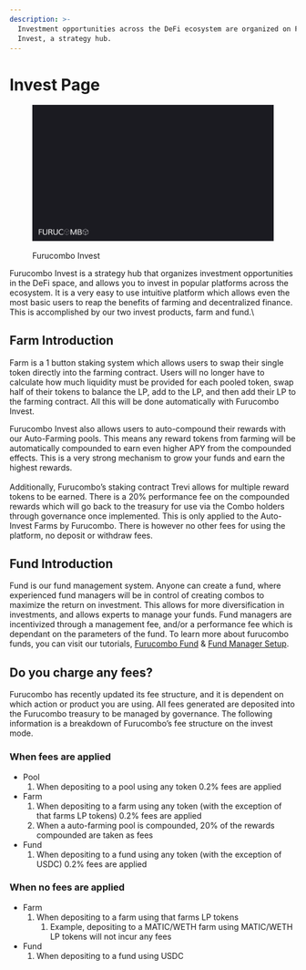 ```yaml
---
description: >-
  Investment opportunities across the DeFi ecosystem are organized on Furucombo
  Invest, a strategy hub.
---
```


# Invest Page

<figure><img src="../.gitbook/assets/invest.gif" alt="Furucombo Invest"><figcaption><p>Furucombo Invest</p></figcaption></figure>

Furucombo Invest is a strategy hub that organizes investment opportunities in the DeFi space, and allows you to invest in popular platforms across the ecosystem. It is a very easy to use intuitive platform which allows even the most basic users to reap the benefits of farming and decentralized finance. This is accomplished by our two invest products, farm and fund.\


## **Farm Introduction**

Farm is a 1 button staking system which allows users to swap their single token directly into the farming contract. Users will no longer have to calculate how much liquidity must be provided for each pooled token, swap half of their tokens to balance the LP, add to the LP, and then add their LP to the farming contract. All this will be done automatically with Furucombo Invest.

Furucombo Invest also allows users to auto-compound their rewards with our Auto-Farming pools. This means any reward tokens from farming will be automatically compounded to earn even higher APY from the compounded effects. This is a very strong mechanism to grow your funds and earn the highest rewards. \
\
Additionally, Furucombo’s staking contract Trevi allows for multiple reward tokens to be earned. There is a 20% performance fee on the compounded rewards which will go back to the treasury for use via the Combo holders through governance once implemented. This is only applied to the Auto-Invest Farms by Furucombo. There is however no other fees for using the platform, no deposit or withdraw fees.

## **Fund Introduction**

Fund is our fund management system. Anyone can create a fund, where experienced fund managers will be in control of creating combos to maximize the return on investment. This allows for more diversification in investments, and allows experts to manage your funds. Fund managers are incentivized through a management fee, and/or a performance fee which is dependant on the parameters of the fund. To learn more about furucombo funds, you can visit our tutorials, [Furucombo Fund](https://docs.furucombo.app/using-furucombo-1/tutorials/furucombo-fund) & [Fund Manager Setup](https://docs.furucombo.app/using-furucombo-1/tutorials/fund-manager-setup).

## Do you charge any fees?

Furucombo has recently updated its fee structure, and it is dependent on which action or product you are using. All fees generated are deposited into the Furucombo treasury to be managed by governance. The following information is a breakdown of Furucombo’s fee structure on the invest mode.

### When fees are applied

* Pool
  1. When depositing to a pool using any token 0.2% fees are applied
* Farm
  1. When depositing to a farm using any token (with the exception of that farms LP tokens) 0.2% fees are applied&#x20;
  2. When a auto-farming pool is compounded, 20% of the rewards compounded are taken as fees
* Fund
  1. When depositing to a fund using any token (with the exception of USDC) 0.2% fees are applied

### When no fees are applied

* Farm
  1. When depositing to a farm using that farms LP tokens
     1. Example, depositing to a MATIC/WETH farm using MATIC/WETH LP tokens will not incur any fees
* Fund
  1. When depositing to a fund using USDC
